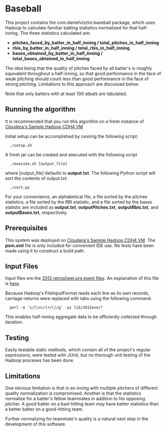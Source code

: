Baseball
========

This project contains the com.danielvizzini.baseball package, which uses Hadoop to calculate familiar batting statistics normalized for that half-inning. The three statistics calculated are:

* __pitches_faced_by_batter_in_half_inning / total_pitches_in_half_inning__
* __rbis_by_batter_in_half_inning / total_rbis_in_half_inning__
* __bases_obtained_by_batter_in_half_inning / total_bases_obtained_in_half_inning__

The idea being that the quality of pitches faced by all batter's is roughly equivalent throughout a half-inning, so that good performance in the face of weak pitching should count less than good performance in the face of strong pitching. Limitations to this approach are discussed below.

Note that only batters with at least 100 atbats are tabulated.

Running the algorithm
---------------------
It is recommended that you run this algorithm on a fresh instance of [Cloudera's Sample Hadoop CDH4 VM](http://blog.cloudera.com/blog/2012/08/hadoop-on-your-pc-clouderas-cdh4-virtual-machine/) 

Initial setup can be accomplished by running the following script:

      ./setup.sh

A fresh jar can be created and executed with the following script

      ./execute.sh [output_file]


where [output_file] defaults to __output.txt__. The following Python script will sort the contents of output.txt:

      ./sort.py

For your convenience, an alphabetical file, a file sorted by the pitches statistics, a file sorted by the RBI statistic, and a file sorted by the bases statistic are included as __output.txt__, __outputPitches.txt__, __outputRbis.txt__, and __outputBases.txt__, respectively.

Prerequisites
-------------
This system was deployed on [Cloudera's Sample Hadoop CDH4 VM](http://blog.cloudera.com/blog/2012/08/hadoop-on-your-pc-clouderas-cdh4-virtual-machine/). The __pom.xml__ file is only included for convenient IDE use. No tests have been made using it to construct a build path.

Input Files
-----------
Input files ere the [2012 retrosheet.org event files](http://www.retrosheet.org/game.html). An explanation of this file is [here](http://www.retrosheet.org/eventfile.htm).

Because Hadoop's FileInputFormat reads each line as its own records, carriage-returns were replaced with tabs using the following command:

      perl -e 's/[\n\r]+/\|/g' -pi lib/2012eve/*

This enables half-inning aggregate data to be efficiently collected through iteration.

Testing
-------
Easily testable static methods, which contain all of the project's regular expressions, were tested with JUnit, but no thorough unit testing of the Hadoop proceses has been done.

Limitations
----------
One obvious limitation is that in an inning with multiple pitchers of different quality normalization is compromised. Another is that the statistics normalize for a batter's fellow teammates in addition to his opposing pitcher. A good batter on a bad-hitting team may have better statistics than a better batter on a good-hitting team.

Further normalizing for teammate's quality is a natural next step in the development of this software.
